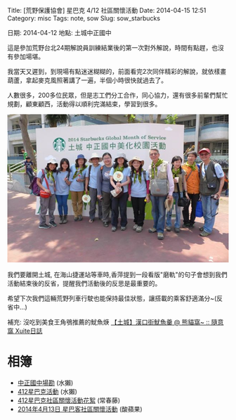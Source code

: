 Title: [荒野保護協會] 星巴克 4/12 社區關懷活動
Date: 2014-04-15 12:51
Category: misc
Tags: note, sow
Slug: sow_starbucks

日期: 2014-04-12
地點: 土城中正國中


這是參加荒野台北24期解說員訓練結業後的第一次對外解說，時間有點趕，也沒有參加場堪。

我當天又遲到，到現場有點迷迷糊糊的，前面看完2次同伴精彩的解說，就依樣畫葫蘆，拿起麥克風照著講了一遍，半個小時很快就過去了。

人數很多，200多位民眾，但是志工們分工合作，同心協力，還有很多前輩們幫忙規劃，顧東顧西，活動得以順利完滿結束，學習到很多。

![sow_starbuck](/images/misc/sow/1001937_10152742079493082_8324509061231263600_n.jpg)

我們要離開土城, 在海山捷運站等車時,香萍提到一段看版"磨軌"的句子會想到我們活動結束後的反省，提醒我們活動後的反思是最重要的。

希望下次我們這輛荒野列車行駛也能保持最佳狀態，讓搭載的乘客舒適滿分~(反省中...)

補充: 沒吃到美食王角鴞推薦的魷魚焿 [【土城】漢口街魷魚羹 @ 熊貓窩~ :: 隨意窩 Xuite日誌](http://blog.xuite.net/pandacarol/panda/63544585)

# 相簿
* [中正國中場勘](https://plus.google.com/photos/103609546664792132111/albums/5998979633292101441) (水獺)
* [412星巴克活動](https://plus.google.com/photos/103609546664792132111/albums/6001561812316307393) (水獺)
* [412星巴克社區關懷活動花絮](https://www.facebook.com/media/set/?set=oa.300066866825352&type=1) (常春藤)
* [2014年4月13日 星巴客社區關懷活動](https://www.facebook.com/media/set/?set=oa.300491680116204&type=1) (酸蘋果)
